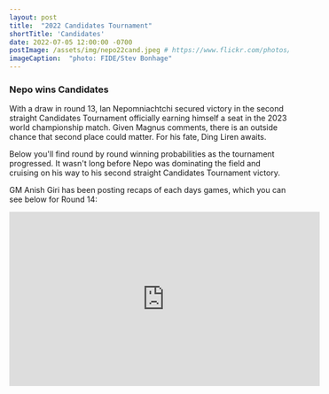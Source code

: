 ```yaml
---
layout: post
title:  "2022 Candidates Tournament"
shortTitle: 'Candidates'
date: 2022-07-05 12:00:00 -0700
postImage: /assets/img/nepo22cand.jpeg # https://www.flickr.com/photos/fide/51782665101/in/photolist-2mTRGfH-2mF3T2E-2mFPiS8-2mGLprG-2mFPiSP-2mGHx2B-2mFraoE-2mH8cTG-2mGWPqT-2mbnW9r-2mbMGAE-2mFFqui-2mFTz2N-2mUmAc9-2mGhtwZ-2mbC9n9-2mFRHrs-2mFDYtd-2mGjizs-2mHa4JP-2mbihND-2mHccpR-2mGKNVX-2mGrZgb-2mbKy8k-2mGp2pN-2mGQHfx-2mbNKm2-2mGoSmJ-2mGoSoC-2mFRfug-2mFRfqP-2mFUBEj-2mFVCsk-2mFSnPS-2mFVCmy-2mGrg6K-2mFJEpo-2mHbFrj-2mHbFoi-2mH9npq-2mHcFF6-2mFDgYa-2mHcbab-2mK1g2L-2mGWPuF-2mH18QK-2mGZ8oD-2mGWPwE-2mGWPM4
imageCaption:  "photo: FIDE/Stev Bonhage"
---
```

<style>
    .field td {padding: 3px 3px; }
    .field th {padding: 3px 3px; }
    .narrow {width: 50%; margin: auto;}
    .post-header{
        margin-bottom: 10px;
    }
    .post-title{
        margin-bottom: 10px;
    }
    .pad{
        padding: 5px;
    }
.postImage {
  display: block;
  text-align: center;
  margin-left: auto;
  margin-right: auto;
  font-size: 12px;
  max-height: 300px;
  padding-top: 0px;
}

.postImage img {
  height: auto;
  max-height: 300px;
}

.caption {
  display: block;
  text-align: center;
  margin-left: auto;
  margin-right: auto;
  font-size: 12px;
}

.yt {
  display: block;
  margin: 0 auto;
}

}
</style>
<script src="https://cdn.plot.ly/plotly-latest.min.js"></script> 

### Nepo wins Candidates

With a draw in round 13, Ian Nepomniachtchi secured victory in the second straight Candidates Tournament officially earning himself a seat in the 2023 world championship match. Given Magnus comments, there is an outside chance that second place could matter. For his fate, Ding Liren awaits. 

Below you'll find round by round winning probabilities as the tournament progressed. It wasn't long before Nepo was dominating the field and cruising on his way to his second straight Candidates Tournament victory.

GM Anish Giri has been posting recaps of each days games, which you can see below for Round 14:

<div class="ttt">
  <iframe width="560" height="315" class="yt" src="https://www.youtube.com/embed/dEkySLx-M_8" title="YouTube video player" frameborder="0" allow="accelerometer; autoplay; clipboard-write; encrypted-media; gyroscope; picture-in-picture" allowfullscreen></iframe>
</div>
<br>

<br>
<div>                            <div id="c7642adb-8e47-423f-8f13-1284a672d38e" class="plotly-graph-div" style="height:100%; width:100%;"></div>            <script type="text/javascript">                                    window.PLOTLYENV=window.PLOTLYENV || {};                                    if (document.getElementById("c7642adb-8e47-423f-8f13-1284a672d38e")) {                    Plotly.newPlot(                        "c7642adb-8e47-423f-8f13-1284a672d38e",                        [{"alignmentgroup":"True","hovertemplate":"Win %{y}%","legendgroup":"Ding Liren","marker":{"color":"rgb(27,158,119)","pattern":{"shape":""}},"name":"Ding Liren","offsetgroup":"Ding Liren","orientation":"v","showlegend":true,"textposition":"auto","x":["Pre","Round 1","Round 2","Round 3","Round 4","Round 5","Round 6","Round 7","Round 8","Round 9","Round 10","Round 11","Round 12","Round 13"],"xaxis":"x","y":[19.3,8.2,8.0,7.1,5.3,4.8,3.0,1.0,0.7,1.5,4.5,3.9,0.08,0.0],"yaxis":"y","type":"bar"},{"alignmentgroup":"True","hovertemplate":"Win %{y}%","legendgroup":"Caruana","marker":{"color":"rgb(217,95,2)","pattern":{"shape":""}},"name":"Caruana","offsetgroup":"Caruana","orientation":"v","showlegend":true,"textposition":"auto","x":["Pre","Round 1","Round 2","Round 3","Round 4","Round 5","Round 6","Round 7","Round 8","Round 9","Round 10","Round 11","Round 12","Round 13"],"xaxis":"x","y":[16.8,26.5,27.0,25.2,22.9,21.4,28.4,28.7,16.3,11.2,3.7,0.0,0.0,0.0],"yaxis":"y","type":"bar"},{"alignmentgroup":"True","hovertemplate":"Win %{y}%","legendgroup":"Firouzja","marker":{"color":"rgb(117,112,179)","pattern":{"shape":""}},"name":"Firouzja","offsetgroup":"Firouzja","orientation":"v","showlegend":true,"textposition":"auto","x":["Pre","Round 1","Round 2","Round 3","Round 4","Round 5","Round 6","Round 7","Round 8","Round 9","Round 10","Round 11","Round 12","Round 13"],"xaxis":"x","y":[15.1,14.5,14.8,12.2,4.7,3.7,0.6,0.2,0.1,0.3,0.0,0.0,0.0,0.0],"yaxis":"y","type":"bar"},{"alignmentgroup":"True","hovertemplate":"Win %{y}%","legendgroup":"Nepomniachtchi","marker":{"color":"rgb(231,41,138)","pattern":{"shape":""}},"name":"Nepomniachtchi","offsetgroup":"Nepomniachtchi","orientation":"v","showlegend":true,"textposition":"auto","x":["Pre","Round 1","Round 2","Round 3","Round 4","Round 5","Round 6","Round 7","Round 8","Round 9","Round 10","Round 11","Round 12","Round 13"],"xaxis":"x","y":[13.2,24.7,24.2,25.4,42.2,44.0,54.6,66.6,75.2,84.6,85.8,95.0,99.86,100.0],"yaxis":"y","type":"bar"},{"alignmentgroup":"True","hovertemplate":"Win %{y}%","legendgroup":"Rapport","marker":{"color":"rgb(102,166,30)","pattern":{"shape":""}},"name":"Rapport","offsetgroup":"Rapport","orientation":"v","showlegend":true,"textposition":"auto","x":["Pre","Round 1","Round 2","Round 3","Round 4","Round 5","Round 6","Round 7","Round 8","Round 9","Round 10","Round 11","Round 12","Round 13"],"xaxis":"x","y":[11.4,10.6,9.6,11.0,8.6,9.8,6.5,0.8,1.7,0.4,0.0,0.0,0.0,0.0],"yaxis":"y","type":"bar"},{"alignmentgroup":"True","hovertemplate":"Win %{y}%","legendgroup":"Nakamura","marker":{"color":"rgb(230,171,2)","pattern":{"shape":""}},"name":"Nakamura","offsetgroup":"Nakamura","orientation":"v","showlegend":true,"textposition":"auto","x":["Pre","Round 1","Round 2","Round 3","Round 4","Round 5","Round 6","Round 7","Round 8","Round 9","Round 10","Round 11","Round 12","Round 13"],"xaxis":"x","y":[11.3,4.8,8.1,10.7,9.9,9.1,5.1,2.3,5.9,1.7,6.0,1.0,0.06,0.0],"yaxis":"y","type":"bar"},{"alignmentgroup":"True","hovertemplate":"Win %{y}%","legendgroup":"Duda","marker":{"color":"rgb(166,118,29)","pattern":{"shape":""}},"name":"Duda","offsetgroup":"Duda","orientation":"v","showlegend":true,"textposition":"auto","x":["Pre","Round 1","Round 2","Round 3","Round 4","Round 5","Round 6","Round 7","Round 8","Round 9","Round 10","Round 11","Round 12","Round 13"],"xaxis":"x","y":[8.1,6.7,6.2,7.0,5.1,6.1,1.2,0.4,0.1,0.0,0.0,0.0,0.0,0.0],"yaxis":"y","type":"bar"},{"alignmentgroup":"True","hovertemplate":"Win %{y}%","legendgroup":"Radjabov","marker":{"color":"rgb(102,102,102)","pattern":{"shape":""}},"name":"Radjabov","offsetgroup":"Radjabov","orientation":"v","showlegend":true,"textposition":"auto","x":["Pre","Round 1","Round 2","Round 3","Round 4","Round 5","Round 6","Round 7","Round 8","Round 9","Round 10","Round 11","Round 12","Round 13"],"xaxis":"x","y":[4.9,4.0,2.1,1.4,1.3,1.2,0.6,0.1,0.0,0.2,0.0,0.0,0.0,0.0],"yaxis":"y","type":"bar"}],                        {"barmode":"relative","hovermode":"x unified","legend":{"title":{"text":"Name"},"tracegroupgap":0,"traceorder":"reversed"},"margin":{"t":60},"template":{"data":{"barpolar":[{"marker":{"line":{"color":"white","width":0.5},"pattern":{"fillmode":"overlay","size":10,"solidity":0.2}},"type":"barpolar"}],"bar":[{"error_x":{"color":"rgb(36,36,36)"},"error_y":{"color":"rgb(36,36,36)"},"marker":{"line":{"color":"white","width":0.5},"pattern":{"fillmode":"overlay","size":10,"solidity":0.2}},"type":"bar"}],"carpet":[{"aaxis":{"endlinecolor":"rgb(36,36,36)","gridcolor":"white","linecolor":"white","minorgridcolor":"white","startlinecolor":"rgb(36,36,36)"},"baxis":{"endlinecolor":"rgb(36,36,36)","gridcolor":"white","linecolor":"white","minorgridcolor":"white","startlinecolor":"rgb(36,36,36)"},"type":"carpet"}],"choropleth":[{"colorbar":{"outlinewidth":1,"tickcolor":"rgb(36,36,36)","ticks":"outside"},"type":"choropleth"}],"contourcarpet":[{"colorbar":{"outlinewidth":1,"tickcolor":"rgb(36,36,36)","ticks":"outside"},"type":"contourcarpet"}],"contour":[{"colorbar":{"outlinewidth":1,"tickcolor":"rgb(36,36,36)","ticks":"outside"},"colorscale":[[0.0,"#440154"],[0.1111111111111111,"#482878"],[0.2222222222222222,"#3e4989"],[0.3333333333333333,"#31688e"],[0.4444444444444444,"#26828e"],[0.5555555555555556,"#1f9e89"],[0.6666666666666666,"#35b779"],[0.7777777777777778,"#6ece58"],[0.8888888888888888,"#b5de2b"],[1.0,"#fde725"]],"type":"contour"}],"heatmapgl":[{"colorbar":{"outlinewidth":1,"tickcolor":"rgb(36,36,36)","ticks":"outside"},"colorscale":[[0.0,"#440154"],[0.1111111111111111,"#482878"],[0.2222222222222222,"#3e4989"],[0.3333333333333333,"#31688e"],[0.4444444444444444,"#26828e"],[0.5555555555555556,"#1f9e89"],[0.6666666666666666,"#35b779"],[0.7777777777777778,"#6ece58"],[0.8888888888888888,"#b5de2b"],[1.0,"#fde725"]],"type":"heatmapgl"}],"heatmap":[{"colorbar":{"outlinewidth":1,"tickcolor":"rgb(36,36,36)","ticks":"outside"},"colorscale":[[0.0,"#440154"],[0.1111111111111111,"#482878"],[0.2222222222222222,"#3e4989"],[0.3333333333333333,"#31688e"],[0.4444444444444444,"#26828e"],[0.5555555555555556,"#1f9e89"],[0.6666666666666666,"#35b779"],[0.7777777777777778,"#6ece58"],[0.8888888888888888,"#b5de2b"],[1.0,"#fde725"]],"type":"heatmap"}],"histogram2dcontour":[{"colorbar":{"outlinewidth":1,"tickcolor":"rgb(36,36,36)","ticks":"outside"},"colorscale":[[0.0,"#440154"],[0.1111111111111111,"#482878"],[0.2222222222222222,"#3e4989"],[0.3333333333333333,"#31688e"],[0.4444444444444444,"#26828e"],[0.5555555555555556,"#1f9e89"],[0.6666666666666666,"#35b779"],[0.7777777777777778,"#6ece58"],[0.8888888888888888,"#b5de2b"],[1.0,"#fde725"]],"type":"histogram2dcontour"}],"histogram2d":[{"colorbar":{"outlinewidth":1,"tickcolor":"rgb(36,36,36)","ticks":"outside"},"colorscale":[[0.0,"#440154"],[0.1111111111111111,"#482878"],[0.2222222222222222,"#3e4989"],[0.3333333333333333,"#31688e"],[0.4444444444444444,"#26828e"],[0.5555555555555556,"#1f9e89"],[0.6666666666666666,"#35b779"],[0.7777777777777778,"#6ece58"],[0.8888888888888888,"#b5de2b"],[1.0,"#fde725"]],"type":"histogram2d"}],"histogram":[{"marker":{"line":{"color":"white","width":0.6}},"type":"histogram"}],"mesh3d":[{"colorbar":{"outlinewidth":1,"tickcolor":"rgb(36,36,36)","ticks":"outside"},"type":"mesh3d"}],"parcoords":[{"line":{"colorbar":{"outlinewidth":1,"tickcolor":"rgb(36,36,36)","ticks":"outside"}},"type":"parcoords"}],"pie":[{"automargin":true,"type":"pie"}],"scatter3d":[{"line":{"colorbar":{"outlinewidth":1,"tickcolor":"rgb(36,36,36)","ticks":"outside"}},"marker":{"colorbar":{"outlinewidth":1,"tickcolor":"rgb(36,36,36)","ticks":"outside"}},"type":"scatter3d"}],"scattercarpet":[{"marker":{"colorbar":{"outlinewidth":1,"tickcolor":"rgb(36,36,36)","ticks":"outside"}},"type":"scattercarpet"}],"scattergeo":[{"marker":{"colorbar":{"outlinewidth":1,"tickcolor":"rgb(36,36,36)","ticks":"outside"}},"type":"scattergeo"}],"scattergl":[{"marker":{"colorbar":{"outlinewidth":1,"tickcolor":"rgb(36,36,36)","ticks":"outside"}},"type":"scattergl"}],"scattermapbox":[{"marker":{"colorbar":{"outlinewidth":1,"tickcolor":"rgb(36,36,36)","ticks":"outside"}},"type":"scattermapbox"}],"scatterpolargl":[{"marker":{"colorbar":{"outlinewidth":1,"tickcolor":"rgb(36,36,36)","ticks":"outside"}},"type":"scatterpolargl"}],"scatterpolar":[{"marker":{"colorbar":{"outlinewidth":1,"tickcolor":"rgb(36,36,36)","ticks":"outside"}},"type":"scatterpolar"}],"scatter":[{"marker":{"colorbar":{"outlinewidth":1,"tickcolor":"rgb(36,36,36)","ticks":"outside"}},"type":"scatter"}],"scatterternary":[{"marker":{"colorbar":{"outlinewidth":1,"tickcolor":"rgb(36,36,36)","ticks":"outside"}},"type":"scatterternary"}],"surface":[{"colorbar":{"outlinewidth":1,"tickcolor":"rgb(36,36,36)","ticks":"outside"},"colorscale":[[0.0,"#440154"],[0.1111111111111111,"#482878"],[0.2222222222222222,"#3e4989"],[0.3333333333333333,"#31688e"],[0.4444444444444444,"#26828e"],[0.5555555555555556,"#1f9e89"],[0.6666666666666666,"#35b779"],[0.7777777777777778,"#6ece58"],[0.8888888888888888,"#b5de2b"],[1.0,"#fde725"]],"type":"surface"}],"table":[{"cells":{"fill":{"color":"rgb(237,237,237)"},"line":{"color":"white"}},"header":{"fill":{"color":"rgb(217,217,217)"},"line":{"color":"white"}},"type":"table"}]},"layout":{"annotationdefaults":{"arrowhead":0,"arrowwidth":1},"autotypenumbers":"strict","coloraxis":{"colorbar":{"outlinewidth":1,"tickcolor":"rgb(36,36,36)","ticks":"outside"}},"colorscale":{"diverging":[[0.0,"rgb(103,0,31)"],[0.1,"rgb(178,24,43)"],[0.2,"rgb(214,96,77)"],[0.3,"rgb(244,165,130)"],[0.4,"rgb(253,219,199)"],[0.5,"rgb(247,247,247)"],[0.6,"rgb(209,229,240)"],[0.7,"rgb(146,197,222)"],[0.8,"rgb(67,147,195)"],[0.9,"rgb(33,102,172)"],[1.0,"rgb(5,48,97)"]],"sequential":[[0.0,"#440154"],[0.1111111111111111,"#482878"],[0.2222222222222222,"#3e4989"],[0.3333333333333333,"#31688e"],[0.4444444444444444,"#26828e"],[0.5555555555555556,"#1f9e89"],[0.6666666666666666,"#35b779"],[0.7777777777777778,"#6ece58"],[0.8888888888888888,"#b5de2b"],[1.0,"#fde725"]],"sequentialminus":[[0.0,"#440154"],[0.1111111111111111,"#482878"],[0.2222222222222222,"#3e4989"],[0.3333333333333333,"#31688e"],[0.4444444444444444,"#26828e"],[0.5555555555555556,"#1f9e89"],[0.6666666666666666,"#35b779"],[0.7777777777777778,"#6ece58"],[0.8888888888888888,"#b5de2b"],[1.0,"#fde725"]]},"colorway":["#1F77B4","#FF7F0E","#2CA02C","#D62728","#9467BD","#8C564B","#E377C2","#7F7F7F","#BCBD22","#17BECF"],"font":{"color":"rgb(36,36,36)"},"geo":{"bgcolor":"white","lakecolor":"white","landcolor":"white","showlakes":true,"showland":true,"subunitcolor":"white"},"hoverlabel":{"align":"left"},"hovermode":"closest","mapbox":{"style":"light"},"paper_bgcolor":"white","plot_bgcolor":"white","polar":{"angularaxis":{"gridcolor":"rgb(232,232,232)","linecolor":"rgb(36,36,36)","showgrid":false,"showline":true,"ticks":"outside"},"bgcolor":"white","radialaxis":{"gridcolor":"rgb(232,232,232)","linecolor":"rgb(36,36,36)","showgrid":false,"showline":true,"ticks":"outside"}},"scene":{"xaxis":{"backgroundcolor":"white","gridcolor":"rgb(232,232,232)","gridwidth":2,"linecolor":"rgb(36,36,36)","showbackground":true,"showgrid":false,"showline":true,"ticks":"outside","zeroline":false,"zerolinecolor":"rgb(36,36,36)"},"yaxis":{"backgroundcolor":"white","gridcolor":"rgb(232,232,232)","gridwidth":2,"linecolor":"rgb(36,36,36)","showbackground":true,"showgrid":false,"showline":true,"ticks":"outside","zeroline":false,"zerolinecolor":"rgb(36,36,36)"},"zaxis":{"backgroundcolor":"white","gridcolor":"rgb(232,232,232)","gridwidth":2,"linecolor":"rgb(36,36,36)","showbackground":true,"showgrid":false,"showline":true,"ticks":"outside","zeroline":false,"zerolinecolor":"rgb(36,36,36)"}},"shapedefaults":{"fillcolor":"black","line":{"width":0},"opacity":0.3},"ternary":{"aaxis":{"gridcolor":"rgb(232,232,232)","linecolor":"rgb(36,36,36)","showgrid":false,"showline":true,"ticks":"outside"},"baxis":{"gridcolor":"rgb(232,232,232)","linecolor":"rgb(36,36,36)","showgrid":false,"showline":true,"ticks":"outside"},"bgcolor":"white","caxis":{"gridcolor":"rgb(232,232,232)","linecolor":"rgb(36,36,36)","showgrid":false,"showline":true,"ticks":"outside"}},"title":{"x":0.05},"xaxis":{"automargin":true,"gridcolor":"rgb(232,232,232)","linecolor":"rgb(36,36,36)","showgrid":false,"showline":true,"ticks":"outside","title":{"standoff":15},"zeroline":false,"zerolinecolor":"rgb(36,36,36)"},"yaxis":{"automargin":true,"gridcolor":"rgb(232,232,232)","linecolor":"rgb(36,36,36)","showgrid":false,"showline":true,"ticks":"outside","title":{"standoff":15},"zeroline":false,"zerolinecolor":"rgb(36,36,36)"}}},"title":{"text":"Probability of Winning by Round | Pawnalyze.com"},"xaxis":{"anchor":"y","domain":[0.0,1.0],"title":{"text":"Round"}},"yaxis":{"anchor":"x","domain":[0.0,1.0],"range":[0,100],"title":{"text":"Win %"}}},                        {"responsive": true}                    )                };                            </script>        </div>


<br>

**The Field**

| Name           |   Classic |   Rapid |   Blitz |
|:---------------|:---------:|:-------:|:-------:|
| Ding Liren     |      2806 |    2836 |    2788 |
| Firouzja       |      2793 |    2670 |    2791 |
| Caruana        |      2783 |    2766 |    2847 |
| Nepomniachtchi |      2766 |    2821 |    2740 |
| Rapport        |      2764 |    2802 |    2613 |
| Nakamura       |      2760 |    2837 |    2850 |
| Duda           |      2750 |    2808 |    2779 |
| Radjabov       |      2738 |    2747 |    2684 |
{: .field}

Why did I including Rapid and Blitz ratings in a **Classical** tournament that was played to determine who would go on to fight for the **Classical** chess world championship? Because there was a **whopping 22% chance the event is decided in Rapid or Blitz tiebreaks!** Of note, Firouzja's Rapid rating is likely well below his skill level. If his true skill level is higher than his current rating, I understatimated his chances of winning by about 2%.

Follow me on [Twitter][twit] and let me know what you'd like to see for future tournaments!

A British guy emailed me and told me to include Pawnalyse in my website somewhere instead of Pawnalyze, so it shows up in search results. So here it is: Pawnalyse! Feels gross writing it that way, but I'll be ok.



[wiki]: https://en.wikipedia.org/wiki/Candidates_Tournament_2022
[twit]: https://twitter.com/pawnalyze
[regs]: https://handbook.fide.com/files/handbook/Regulations_for_the_FIDE_Candidates_Tournament_2022.pdf
[bullet]: https://twitter.com/pawnalyze/status/1542350916409405441?s=20&t=qSrsX6mLumfQwBMFhet1mQ
[model]: https://pawnalyze.com/tournament/2022/02/27/Elo-Rating-Accuracy-Is-Machine-Learning-Better.html